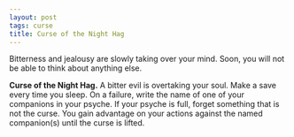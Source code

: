 ```yaml
---
layout: post
tags: curse
title: Curse of the Night Hag
---
```


Bitterness and jealousy are slowly taking over your mind. Soon, you will not be able to think about anything else.

<span class="alchemy">**Curse of the Night Hag.** A bitter evil is overtaking your soul. Make a save every time you sleep. On a failure, write the name of one of your companions in your psyche. If your psyche is full, forget something that is not the curse. You gain advantage on your actions against the named companion(s) until the curse is lifted. </span>

